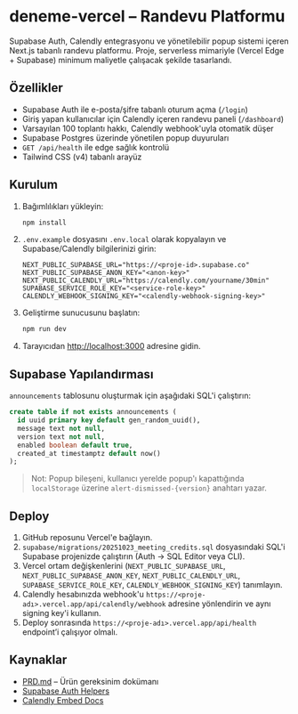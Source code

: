# deneme-vercel – Randevu Platformu

Supabase Auth, Calendly entegrasyonu ve yönetilebilir popup sistemi içeren Next.js tabanlı randevu platformu. Proje, serverless mimariyle (Vercel Edge + Supabase) minimum maliyetle çalışacak şekilde tasarlandı.

## Özellikler
- Supabase Auth ile e-posta/şifre tabanlı oturum açma (`/login`)
- Giriş yapan kullanıcılar için Calendly içeren randevu paneli (`/dashboard`)
- Varsayılan 100 toplantı hakkı, Calendly webhook'uyla otomatik düşer
- Supabase Postgres üzerinde yönetilen popup duyuruları
- `GET /api/health` ile edge sağlık kontrolü
- Tailwind CSS (v4) tabanlı arayüz

## Kurulum
1. Bağımlılıkları yükleyin:
   ```bash
   npm install
   ```
2. `.env.example` dosyasını `.env.local` olarak kopyalayın ve Supabase/Calendly bilgilerinizi girin:
   ```
   NEXT_PUBLIC_SUPABASE_URL="https://<proje-id>.supabase.co"
   NEXT_PUBLIC_SUPABASE_ANON_KEY="<anon-key>"
   NEXT_PUBLIC_CALENDLY_URL="https://calendly.com/yourname/30min"
   SUPABASE_SERVICE_ROLE_KEY="<service-role-key>"
   CALENDLY_WEBHOOK_SIGNING_KEY="<calendly-webhook-signing-key>"
   ```
3. Geliştirme sunucusunu başlatın:
   ```bash
   npm run dev
   ```
4. Tarayıcıdan [http://localhost:3000](http://localhost:3000) adresine gidin.

## Supabase Yapılandırması
`announcements` tablosunu oluşturmak için aşağıdaki SQL'i çalıştırın:
```sql
create table if not exists announcements (
  id uuid primary key default gen_random_uuid(),
  message text not null,
  version text not null,
  enabled boolean default true,
  created_at timestamptz default now()
);
```

> Not: Popup bileşeni, kullanıcı yerelde popup'ı kapattığında `localStorage` üzerine `alert-dismissed-{version}` anahtarı yazar.

## Deploy
1. GitHub reposunu Vercel'e bağlayın.
2. `supabase/migrations/20251023_meeting_credits.sql` dosyasındaki SQL'i Supabase projenizde çalıştırın (Auth → SQL Editor veya CLI).
3. Vercel ortam değişkenlerini (`NEXT_PUBLIC_SUPABASE_URL`, `NEXT_PUBLIC_SUPABASE_ANON_KEY`, `NEXT_PUBLIC_CALENDLY_URL`, `SUPABASE_SERVICE_ROLE_KEY`, `CALENDLY_WEBHOOK_SIGNING_KEY`) tanımlayın.
4. Calendly hesabınızda webhook'u `https://<proje-adı>.vercel.app/api/calendly/webhook` adresine yönlendirin ve aynı signing key'i kullanın.
5. Deploy sonrasında `https://<proje-adı>.vercel.app/api/health` endpoint’i çalışıyor olmalı.

## Kaynaklar
- [PRD.md](PRD.md) – Ürün gereksinim dokümanı
- [Supabase Auth Helpers](https://supabase.com/docs/guides/auth/server/frameworks/nextjs)
- [Calendly Embed Docs](https://developer.calendly.com/api-docs/embedded-availability)
